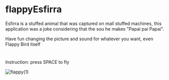 # flappyEsfirra

Esfirra is a stuffed animal that was captured on mall stuffed machines, this application was a joke considering that the sou he makes "Papai pai Papai".

Have fun changing the picture and sound for whatever you want, even Flappy Bird itself

#
Instruction: press SPACE to fly

![flappy(1)](https://user-images.githubusercontent.com/37044387/66888292-51f9fc00-efb4-11e9-85f5-64583e55f6fe.png)

